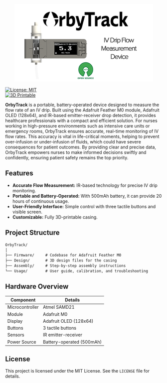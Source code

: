 <p align="center">
<img src="Design\Icons\YT_Thumbnail.png" style="width:auto;height:auto;max-height:250px;" />
</p>

[![License: MIT](https://img.shields.io/badge/License-MIT-green.svg)](https://opensource.org/licenses/MIT)  
[![3D Printable](https://img.shields.io/badge/3D%20Printable-Yes-blue.svg)](https://github.com/yourusername/OrbyTrack/tree/main/Case)  

**OrbyTrack** is a portable, battery-operated device designed to measure the flow rate of an IV drip. Built using the Adafruit Feather M0 module, Adafruit OLED (128x64), and IR-based emitter-receiver drop detection, it provides healthcare professionals with a compact and efficient solution. For nurses working in high-pressure environments such as intensive care units or emergency rooms, OrbyTrack ensures accurate, real-time monitoring of IV flow rates. This accuracy is vital in life-critical moments, helping to prevent over-infusion or under-infusion of fluids, which could have severe consequences for patient outcomes. By providing clear and precise data, OrbyTrack empowers nurses to make informed decisions swiftly and confidently, ensuring patient safety remains the top priority. 



## Features  

- **Accurate Flow Measurement:** IR-based technology for precise IV drip monitoring.  
- **Portable and Battery-Operated:** With 500mAh battery, it can provide 20 hours of continuous usage.  
- **User-Friendly Interface:** Simple control with three tactile buttons and visible screen.  
- **Customizable:** Fully 3D-printable casing.  



## Project Structure  

```markdown
OrbyTrack/  
│  
├── Firmware/     # Codebase for Adafruit Feather M0  
├── Design/       # 3D design files for the casing  
├── Assembly/     # Step-by-step assembly instructions  
└── Usage/        # User guide, calibration, and troubleshooting 
```


## Hardware Overview  

| **Component**       | **Details**                 |  
|----------------------|-----------------------------|  
| Microcontroller      | Atmel SAMD21       |  
| Module              | Adafruit M0    | 
| Display              | Adafruit OLED (128x64)     |  
| Buttons              | 3 tactile buttons          |  
| Sensors              | IR emitter-receiver  |  
| Power Source         | Battery-operated (500mAh)        |  



## License  

This project is licensed under the MIT License. See the `LICENSE` file for details. 